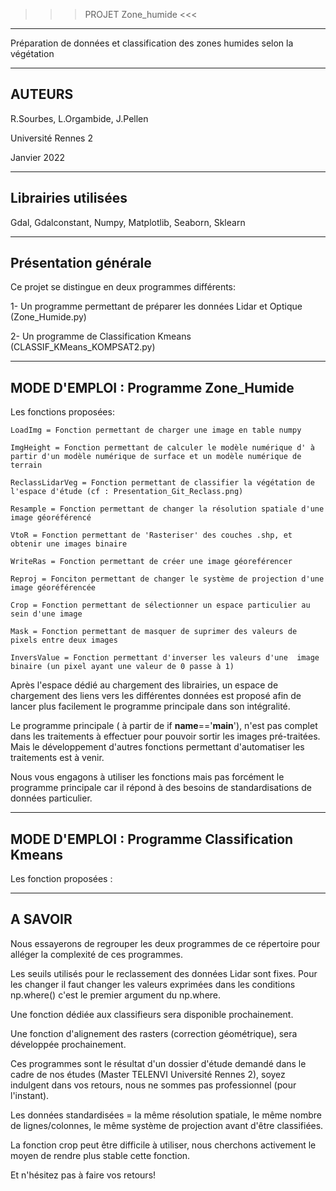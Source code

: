 >>> PROJET Zone_humide <<<
-----------------------------
Préparation de données et classification des zones humides selon la végétation

-------
AUTEURS
-------
R.Sourbes, L.Orgambide, J.Pellen

Université Rennes 2

Janvier 2022

--------------------
Librairies utilisées
--------------------
Gdal, Gdalconstant, Numpy, Matplotlib, Seaborn, Sklearn

---------------------
Présentation générale
---------------------

Ce projet se distingue en deux programmes différents:

1- Un programme permettant de préparer les données Lidar et Optique (Zone_Humide.py)

2- Un programme de Classification Kmeans (CLASSIF_KMeans_KOMPSAT2.py)

-------------------------------------
MODE D'EMPLOI : Programme Zone_Humide
-------------------------------------

Les fonctions proposées:

    LoadImg = Fonction permettant de charger une image en table numpy
    
    ImgHeight = Fonction permettant de calculer le modèle numérique d' à partir d'un modèle numérique de surface et un modèle numérique de terrain
    
    ReclassLidarVeg = Fonction permettant de classifier la végétation de l'espace d'étude (cf : Presentation_Git_Reclass.png)
    
    Resample = Fonction permettant de changer la résolution spatiale d'une image géoréférencé
    
    VtoR = Fonction permettant de 'Rasteriser' des couches .shp, et obtenir une images binaire
    
    WriteRas = Fonction permettant de créer une image géoreférencer 
    
    Reproj = Fonciton permettant de changer le système de projection d'une image géoréférencée
    
    Crop = Fonction permettant de sélectionner un espace particulier au sein d'une image
    
    Mask = Fonction permettant de masquer de suprimer des valeurs de pixels entre deux images 
    
    InversValue = Fonction permettant d'inverser les valeurs d'une  image binaire (un pixel ayant une valeur de 0 passe à 1) 
 
Après l'espace dédié au chargement des librairies, 
un espace de chargement des liens vers les différentes données est proposé 
afin de lancer plus facilement le programme principale dans son intégralité.

Le programme principale ( à partir de if __name__=='__main__'), n'est pas complet dans les traitements à effectuer pour pouvoir sortir les images pré-traitées.
Mais le développement d'autres fonctions permettant d'automatiser les traitements est à venir.

Nous vous engagons à utiliser les fonctions mais pas forcément le programme principale car il répond à des besoins de standardisations de données particulier.
 
------------------------------------------------
MODE D'EMPLOI : Programme Classification Kmeans
------------------------------------------------

Les fonction proposées :






---------
A SAVOIR
---------

Nous essayerons de regrouper les deux programmes de ce répertoire pour alléger la complexité de ces programmes.

Les seuils utilisés pour le reclassement des données Lidar sont fixes. Pour les changer il faut changer les valeurs exprimées dans les conditions np.where()
c'est le premier argument du np.where.

Une fonction dédiée aux classifieurs sera disponible prochainement.

Une fonction d'alignement des rasters (correction géométrique), sera développée prochainement.

Ces programmes sont le résultat d'un dossier d'étude demandé dans le cadre de nos études (Master TELENVI Université Rennes 2),
soyez indulgent dans vos retours, nous ne sommes pas professionnel (pour l'instant).  

Les données standardisées = la même résolution spatiale, le même nombre de lignes/colonnes, le même système de projection
avant d'être classifiées. 

La fonction crop peut être difficile à utiliser, nous cherchons activement le moyen de rendre plus stable cette fonction.

Et n'hésitez pas à faire vos retours!





